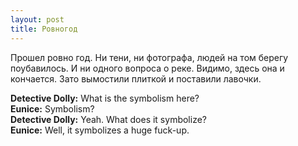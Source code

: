 ```yaml
---
layout: post
title: Ровногод
---
```


Прошел ровно год. Ни тени,&nbsp;ни фотографа, людей на том берегу поубавилось. И ни одного вопроса о реке. Видимо,&nbsp;здесь она и кончается. Зато вымостили плиткой и поставили лавочки.  
  
**Detective Dolly:** What is the symbolism here?  
**Eunice:** Symbolism?  
**Detective Dolly:** Yeah. What does it symbolize?  
**Eunice:** Well, it symbolizes a huge fuck-up.

